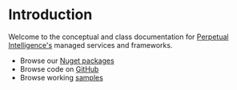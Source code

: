 # Introduction
Welcome to the conceptual and class documentation for [Perpetual Intelligence's](https://perpetualintelligence.com/)  managed services and frameworks.

- Browse our [Nuget packages](https://www.nuget.org/profiles/perpetualintelligencellc)
- Browse code on [GitHub](https://github.com/perpetualintelligence)
- Browse working [samples](https://github.com/perpetualintelligence/docs/tree/main/samples/tutorials)
